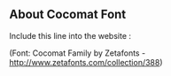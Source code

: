 ## About Cocomat Font

Include this line into the website :

(Font: Cocomat Family by Zetafonts -http://www.zetafonts.com/collection/388)